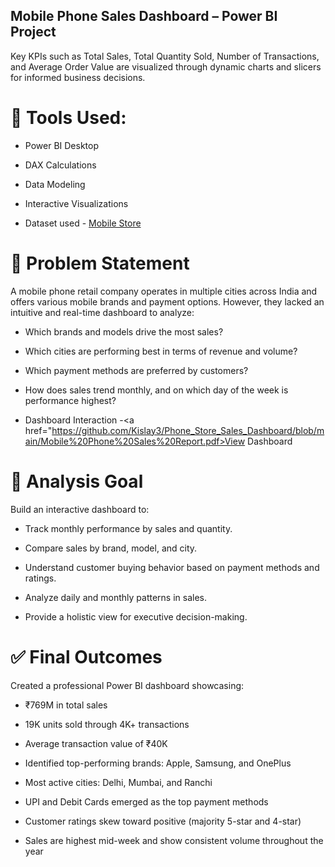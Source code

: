 ## Mobile Phone Sales Dashboard – Power BI Project

Key KPIs such as Total Sales, Total Quantity Sold, Number of Transactions, and Average Order Value are visualized through dynamic charts and slicers for informed business decisions.

# 📌 Tools Used:

- Power BI Desktop

- DAX Calculations

- Data Modeling

- Interactive Visualizations

- Dataset used - <a href="https://github.com/Kislay3/Phone_Store_Sales_Dashboard/blob/main/Mobile%20Phone%20Sales%20Report.pdf">Mobile Store</a>


# 💼 Problem Statement

A mobile phone retail company operates in multiple cities across India and offers various mobile brands and payment options. However, they lacked an intuitive and real-time dashboard to analyze:

- Which brands and models drive the most sales?

- Which cities are performing best in terms of revenue and volume?

- Which payment methods are preferred by customers?

- How does sales trend monthly, and on which day of the week is performance highest?

- Dashboard Interaction -<a href="https://github.com/Kislay3/Phone_Store_Sales_Dashboard/blob/main/Mobile%20Phone%20Sales%20Report.pdf>View Dashboard</a>

# 🎯 Analysis Goal

Build an interactive dashboard to:

- Track monthly performance by sales and quantity.

- Compare sales by brand, model, and city.

- Understand customer buying behavior based on payment methods and ratings.

- Analyze daily and monthly patterns in sales.

- Provide a holistic view for executive decision-making.

# ✅ Final Outcomes

Created a professional Power BI dashboard showcasing:

- ₹769M in total sales

- 19K units sold through 4K+ transactions

- Average transaction value of ₹40K

- Identified top-performing brands: Apple, Samsung, and OnePlus

- Most active cities: Delhi, Mumbai, and Ranchi

- UPI and Debit Cards emerged as the top payment methods

- Customer ratings skew toward positive (majority 5-star and 4-star)

- Sales are highest mid-week and show consistent volume throughout the year



